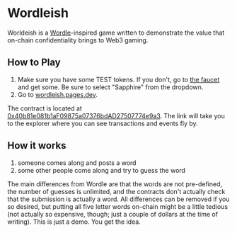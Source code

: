 # Wordleish

Worldeish is a [Wordle](https://en.wikipedia.org/wiki/Wordle)-inspired game written to demonstrate the value that on-chain confidentiality brings to Web3 gaming.

## How to Play

1. Make sure you have some TEST tokens. If you don't, go to [the faucet](https://faucet.testnet.oasis.dev/) and get some. Be sure to select "Sapphire" from the dropdown.
2. Go to [wordleish.pages.dev](https://wordleish.pages.dev).

The contract is located at [0x40b81e081b1aF09875a07376bdAD27507774e9a3](https://testnet.explorer.sapphire.oasis.dev/address/0x40b81e081b1aF09875a07376bdAD27507774e9a3). The link will take you to the explorer where you can see transactions and events fly by.

## How it works

1. someone comes along and posts a word
2. some other people come along and try to guess the word

The main differences from Wordle are that the words are not pre-defined, the number of guesses is unlimited, and the contracts don't actually check that the submission is actually a word. All differences can be removed if you so desired, but putting all five letter words on-chain might be a little tedious (not actually so expensive, though; just a couple of dollars at the time of writing). This is just a demo. You get the idea.
